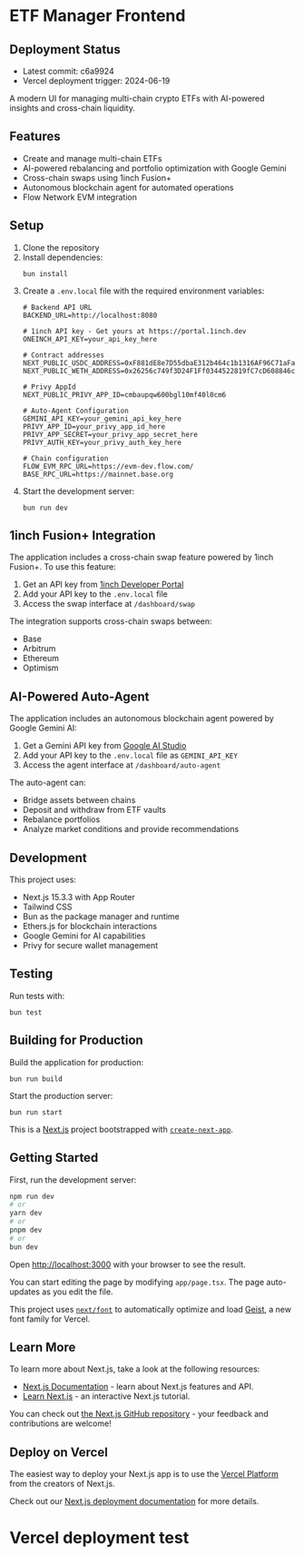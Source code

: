 # ETF Manager Frontend

## Deployment Status
- Latest commit: c6a9924
- Vercel deployment trigger: 2024-06-19

A modern UI for managing multi-chain crypto ETFs with AI-powered insights and cross-chain liquidity.

## Features

- Create and manage multi-chain ETFs
- AI-powered rebalancing and portfolio optimization with Google Gemini
- Cross-chain swaps using 1inch Fusion+
- Autonomous blockchain agent for automated operations
- Flow Network EVM integration

## Setup

1. Clone the repository
2. Install dependencies:
   ```
   bun install
   ```
3. Create a `.env.local` file with the required environment variables:
   ```
   # Backend API URL
   BACKEND_URL=http://localhost:8080
   
   # 1inch API key - Get yours at https://portal.1inch.dev
   ONEINCH_API_KEY=your_api_key_here
   
   # Contract addresses
   NEXT_PUBLIC_USDC_ADDRESS=0xF881dE8e7D55dbaE312b464c1b1316AF96C71aFa
   NEXT_PUBLIC_WETH_ADDRESS=0x26256c749f3D24F1Ff0344522819fC7cD608846c

   # Privy AppId
   NEXT_PUBLIC_PRIVY_APP_ID=cmbaupqw600bgl10mf40l0cm6
   
   # Auto-Agent Configuration
   GEMINI_API_KEY=your_gemini_api_key_here
   PRIVY_APP_ID=your_privy_app_id_here
   PRIVY_APP_SECRET=your_privy_app_secret_here
   PRIVY_AUTH_KEY=your_privy_auth_key_here
   
   # Chain configuration
   FLOW_EVM_RPC_URL=https://evm-dev.flow.com/
   BASE_RPC_URL=https://mainnet.base.org
   ```
4. Start the development server:
   ```
   bun run dev
   ```

## 1inch Fusion+ Integration

The application includes a cross-chain swap feature powered by 1inch Fusion+. To use this feature:

1. Get an API key from [1inch Developer Portal](https://portal.1inch.dev)
2. Add your API key to the `.env.local` file
3. Access the swap interface at `/dashboard/swap`

The integration supports cross-chain swaps between:
- Base
- Arbitrum
- Ethereum
- Optimism

## AI-Powered Auto-Agent

The application includes an autonomous blockchain agent powered by Google Gemini AI:

1. Get a Gemini API key from [Google AI Studio](https://ai.google.dev/)
2. Add your API key to the `.env.local` file as `GEMINI_API_KEY`
3. Access the agent interface at `/dashboard/auto-agent`

The auto-agent can:
- Bridge assets between chains
- Deposit and withdraw from ETF vaults
- Rebalance portfolios
- Analyze market conditions and provide recommendations

## Development

This project uses:
- Next.js 15.3.3 with App Router
- Tailwind CSS
- Bun as the package manager and runtime
- Ethers.js for blockchain interactions
- Google Gemini for AI capabilities
- Privy for secure wallet management

## Testing

Run tests with:
```
bun test
```

## Building for Production

Build the application for production:
```
bun run build
```

Start the production server:
```
bun run start
```

This is a [Next.js](https://nextjs.org) project bootstrapped with [`create-next-app`](https://nextjs.org/docs/app/api-reference/cli/create-next-app).

## Getting Started

First, run the development server:

```bash
npm run dev
# or
yarn dev
# or
pnpm dev
# or
bun dev
```

Open [http://localhost:3000](http://localhost:3000) with your browser to see the result.

You can start editing the page by modifying `app/page.tsx`. The page auto-updates as you edit the file.

This project uses [`next/font`](https://nextjs.org/docs/app/building-your-application/optimizing/fonts) to automatically optimize and load [Geist](https://vercel.com/font), a new font family for Vercel.

## Learn More

To learn more about Next.js, take a look at the following resources:

- [Next.js Documentation](https://nextjs.org/docs) - learn about Next.js features and API.
- [Learn Next.js](https://nextjs.org/learn) - an interactive Next.js tutorial.

You can check out [the Next.js GitHub repository](https://github.com/vercel/next.js) - your feedback and contributions are welcome!

## Deploy on Vercel

The easiest way to deploy your Next.js app is to use the [Vercel Platform](https://vercel.com/new?utm_medium=default-template&filter=next.js&utm_source=create-next-app&utm_campaign=create-next-app-readme) from the creators of Next.js.

Check out our [Next.js deployment documentation](https://nextjs.org/docs/app/building-your-application/deploying) for more details.
# Vercel deployment test
